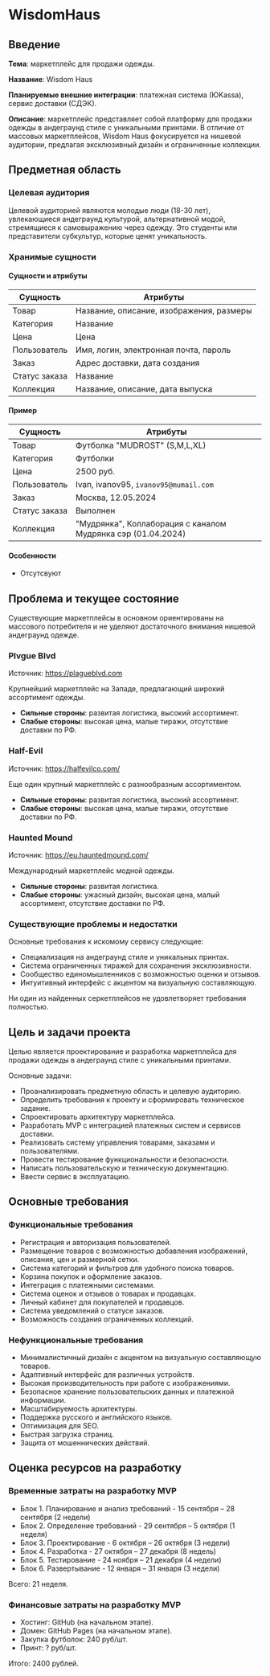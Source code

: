 # WisdomHaus

## Введение

**Тема**: маркетплейс для продажи одежды.

**Название**: Wisdom Haus

**Планируемые внешние интеграции**: платежная система (ЮKassa), сервис доставки (СДЭК).

**Описание**: маркетплейс представляет собой платформу для продажи одежды в андеграунд стиле с уникальными принтами. В отличие от массовых маркетплейсов, Wisdom Haus фокусируется на нишевой аудитории, предлагая эксклюзивный дизайн и ограниченные коллекции.

## Предметная область

### Целевая аудитория

Целевой аудиторией являются молодые люди (18-30 лет), увлекающиеся андеграунд культурой, альтернативной модой, стремящиеся к самовыражению через одежду. Это студенты или представители субкультур, которые ценят уникальность.

### Хранимые сущности

#### Сущности и атрибуты

| Сущность      | Атрибуты                                 |
| ------------- | ---------------------------------------- |
| Товар         | Название, описание, изображения, размеры |
| Категория     | Название                                 |
| Цена          | Цена                                     |
| Пользователь  | Имя, логин, электронная почта, пароль    |
| Заказ         | Адрес доставки, дата создания            |
| Статус заказа | Название                                 |
| Коллекция     | Название, описание, дата выпуска         |

#### Пример

| Сущность      | Атрибуты                                                     |
| ------------- | ------------------------------------------------------------ |
| Товар         | Футболка "MUDROST" (S,M,L,XL)                                |
| Категория     | Футболки                                                     |
| Цена          | 2500 руб.                                                    |
| Пользователь  | Ivan, ivanov95, `ivanov95@mumail.com`                        |
| Заказ         | Москва, 12.05.2024                                           |
| Статус заказа | Выполнен                                                     |
| Коллекция     | "Мудрянка", Коллаборация с каналом Мудрянка сэр (01.04.2024) |
#### Особенности

- Отсутсвуют

## Проблема и текущее состояние

Существующие маркетплейсы в основном ориентированы на массового потребителя и не уделяют достаточного внимания нишевой андеграунд одежде.

### Plvgue Blvd

Источник: https://plagueblvd.com

Крупнейший маркетплейс на Западе, предлагающий широкий ассортимент одежды.

- **Сильные стороны**: развитая логистика, высокий ассортимент.
- **Слабые стороны**: высокая цена, малые тиражи, отсутствие доставки по РФ.

### Half-Evil

Источник: https://halfevilco.com/

Еще один крупный маркетплейс с разнообразным ассортиментом.

- **Сильные стороны**: развитая логистика, высокий ассортимент.
- **Слабые стороны**: высокая цена, малые тиражи, отсутствие доставки по РФ.

### Haunted Mound

Источник: https://eu.hauntedmound.com/

Международный маркетплейс модной одежды.

- **Сильные стороны**: развитая логистика.
- **Слабые стороны**: ужасный дизайн, высокая цена, малый ассортимент, отсутствие доставки по РФ.

### Существующие проблемы и недостатки

Основные требования к искомому сервису следующие:

- Специализация на андеграунд стиле и уникальных принтах.
- Система ограниченных тиражей для сохранения эксклюзивности.
- Сообщество единомышленников с возможностью оценки и отзывов.
- Интуитивный интерфейс с акцентом на визуальную составляющую.


Ни один из найденных серкетплейсов не удовлетворяет требования полностью.

## Цель и задачи проекта

Целью является проектирование и разработка маркетплейса для продажи одежды в андеграунд стиле с уникальными принтами.

Основные задачи:

- Проанализировать предметную область и целевую аудиторию.
- Определить требования к проекту и сформировать техническое задание.
- Спроектировать архитектуру маркетплейса.
- Разработать MVP с интеграцией платежных систем и сервисов доставки.
- Реализовать систему управления товарами, заказами и пользователями.
- Провести тестирование функциональности и безопасности.
- Написать пользовательскую и техническую документацию.
- Ввести сервис в эксплуатацию.

## Основные требования

### Функциональные требования

- Регистрация и авторизация пользователей.
- Размещение товаров с возможностью добавления изображений, описания, цен и размерной сетки.
- Система категорий и фильтров для удобного поиска товаров.
- Корзина покупок и оформление заказов.
- Интеграция с платежными системами.
- Система оценок и отзывов о товарах и продавцах.
- Личный кабинет для покупателей и продавцов.
- Система уведомлений о статусе заказов.
- Возможность создания ограниченных коллекций.
    

### Нефункциональные требования

- Минималистичный дизайн с акцентом на визуальную составляющую товаров.
- Адаптивный интерфейс для различных устройств.
- Высокая производительность при работе с изображениями.
- Безопасное хранение пользовательских данных и платежной информации.
- Масштабируемость архитектуры.
- Поддержка русского и английского языков.
- Оптимизация для SEO.
- Быстрая загрузка страниц.
- Защита от мошеннических действий.

## Оценка ресурсов на разработку

### Временные затраты на разработку MVP

- Блок 1. Планирование и анализ требований - 15 сентября – 28 сентября (2 недели)
- Блок 2. Определение требований - 29 сентября – 5 октября (1 неделя)
- Блок 3. Проектирование - 6 октября – 26 октября (3 недели)
- Блок 4. Разработка - 27 октября – 27 декабря (8 недель)
- Блок 5. Тестирование - 24 ноября – 21 декабря (4 недели)
- Блок 6. Развертывание - 12 января – 31 января (3 недели)

Всего: 21 неделя.

### Финансовые затраты на разработку MVP
- Хостинг: GitHub (на начальном этапе).
- Домен: GitHub Pages (на начальном этапе).
- Закупка футболок: 240 руб/шт.
- Принт: ? руб/шт.

Итого: 2400 рублей.
